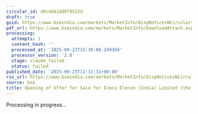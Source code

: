```yaml
---
circular_id: d0c4681dd8f9522d
draft: true
guid: https://www.bseindia.com/markets/MarketInfo/DispNoticesNCirculars.aspx?Noticeid={12C133AA-0394-4135-94AC-BFD4CCA694F6}&noticeno=20250923-54&dt=09/23/2025&icount=54&totcount=78&flag=0
pdf_url: https://www.bseindia.com/markets/MarketInfo/DownloadAttach.aspx?id=20250923-54&attachedId=875a8248-0c10-4fc6-8c5a-85785a6258cd
processing:
  attempts: 1
  content_hash: ''
  processed_at: '2025-09-23T15:30:08.249394'
  processor_version: '2.0'
  stage: claude_failed
  status: failed
published_date: '2025-09-23T12:31:31+00:00'
rss_url: https://www.bseindia.com/markets/MarketInfo/DispNoticesNCirculars.aspx?Noticeid={12C133AA-0394-4135-94AC-BFD4CCA694F6}&noticeno=20250923-54&dt=09/23/2025&icount=54&totcount=78&flag=0
source: bse
title: Opening of Offer for Sale for Eimco Elecon (India) Limited (the “Company”)
---
```


Processing in progress...